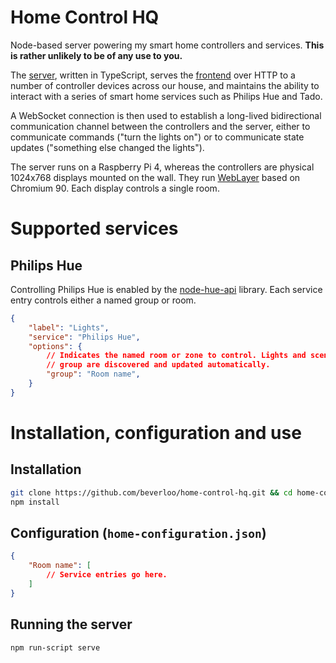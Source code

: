 # Home Control HQ
Node-based server powering my smart home controllers and services. **This is rather unlikely to be of any use to you.**

The [server](src/), written in TypeScript, serves the [frontend](public/) over HTTP to a number of
controller devices across our house, and maintains the ability to interact with a series of smart
home services such as Philips Hue and Tado.

A WebSocket connection is then used to establish a long-lived bidirectional communication channel
between the controllers and the server, either to communicate commands ("turn the lights on") or to
communicate state updates ("something else changed the lights").

The server runs on a Raspberry Pi 4, whereas the controllers are physical 1024x768 displays mounted
on the wall. They run [WebLayer](https://source.chromium.org/chromium/chromium/src/+/master:weblayer/?ss=chromium)
based on Chromium 90. Each display controls a single room.

# Supported services

## Philips Hue
Controlling Philips Hue is enabled by the [node-hue-api](https://www.npmjs.com/package/node-hue-api)
library. Each service entry controls either a named group or room.

```json
{
    "label": "Lights",
    "service": "Philips Hue",
    "options": {
        // Indicates the named room or zone to control. Lights and scenes that are part of this
        // group are discovered and updated automatically.
        "group": "Room name",
    }
}
```

# Installation, configuration and use

## Installation
```bash
git clone https://github.com/beverloo/home-control-hq.git && cd home-control-hq
npm install
```

## Configuration (`home-configuration.json`)
```json
{
    "Room name": [
        // Service entries go here.
    ]
}
```

## Running the server
```bash
npm run-script serve
```
